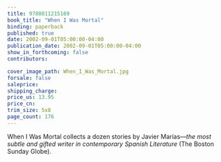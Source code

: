 ```yaml
---
title: 9780811215169
book_title: "When I Was Mortal"
binding: paperback
published: true
date: 2002-09-01T05:00:00-04:00
publication_date: 2002-09-01T05:00:00-04:00
show_in_forthcoming: false
contributors:

cover_image_path: When_I_Was_Mortal.jpg
forsale: false
saleprice:
shipping_charge:
price_us: 13.95
price_cn:
trim_size: 5x8
page_count: 176
---
```

When I Was Mortal collects a dozen stories by Javier Marías––_the most subtle and gifted writer in contemporary Spanish Literature_ (The Boston Sunday Globe).

